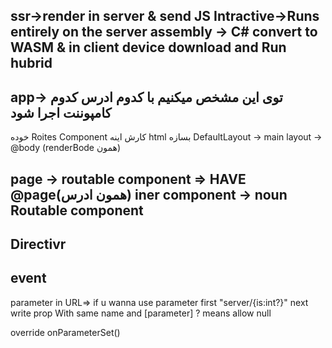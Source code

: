 ssr->render in server & send JS
Intractive->Runs entirely on the server
assembly -> C# convert to WASM & in client device download and Run 
hubrid
---------------
app->   <Routes />
توی این مشخص میکنیم با کدوم ادرس کدوم کامپوننت اجرا شود
-----
خوده Roites Component
کارش اینه html بسازه
DefaultLayout -> main layout -> @body (renderBode همون)

page -> routable component  =>  HAVE @page(همون ادرس)
iner component -> noun Routable component
---------------
Directivr
------------
event
------
parameter in URL=> if u wanna use parameter first "server/{is:int?}" next write prop With same name and [parameter]
? means allow null

override onParameterSet()

<EditForm   Medel=""    FormName=""  onsubmit=""> 
